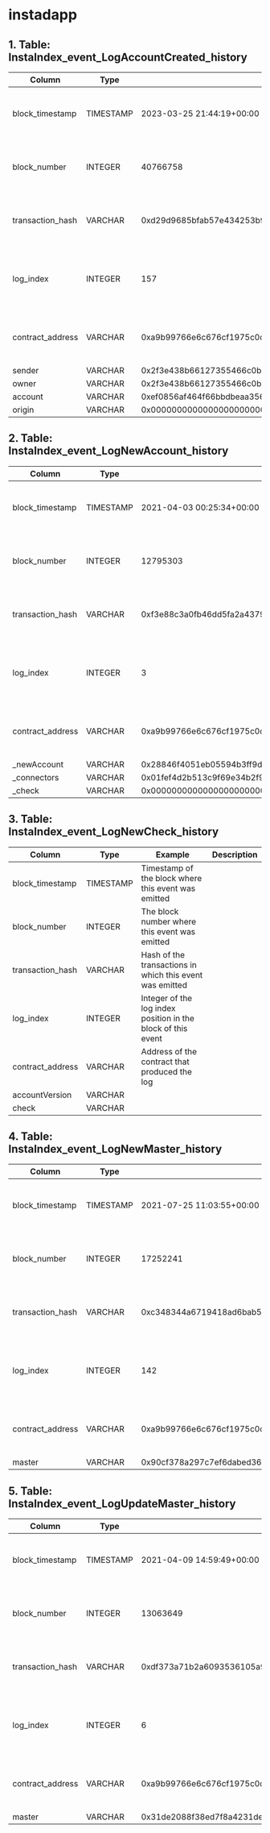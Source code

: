 # instadapp

## 1. Table: InstaIndex\_event\_LogAccountCreated\_history

| Column            | Type      | Example                                                            | Description                                                  |
| ----------------- | --------- | ------------------------------------------------------------------ | ------------------------------------------------------------ |
| block\_timestamp  | TIMESTAMP | 2023-03-25 21:44:19+00:00                                          | Timestamp of the block where this event was emitted          |
| block\_number     | INTEGER   | 40766758                                                           | The block number where this event was emitted                |
| transaction\_hash | VARCHAR   | 0xd29d9685bfab57e434253b9df887c8129341fce9ee1e47bcdf003836404ff82b | Hash of the transactions in which this event was emitted     |
| log\_index        | INTEGER   | 157                                                                | Integer of the log index position in the block of this event |
| contract\_address | VARCHAR   | 0xa9b99766e6c676cf1975c0d3166f96c0848ff5ad                         | Address of the contract that produced the log                |
| sender            | VARCHAR   | 0x2f3e438b66127355466c0b274c71d2425e81858e                         |                                                              |
| owner             | VARCHAR   | 0x2f3e438b66127355466c0b274c71d2425e81858e                         |                                                              |
| account           | VARCHAR   | 0xef0856af464f66bbdbeaa356f4e29ae58f431727                         |                                                              |
| origin            | VARCHAR   | 0x0000000000000000000000000000000000000000                         |                                                              |

## 2. Table: InstaIndex\_event\_LogNewAccount\_history

| Column            | Type      | Example                                                            | Description                                                  |
| ----------------- | --------- | ------------------------------------------------------------------ | ------------------------------------------------------------ |
| block\_timestamp  | TIMESTAMP | 2021-04-03 00:25:34+00:00                                          | Timestamp of the block where this event was emitted          |
| block\_number     | INTEGER   | 12795303                                                           | The block number where this event was emitted                |
| transaction\_hash | VARCHAR   | 0xf3e88c3a0fb46dd5fa2a437912d623edd18d5ff0a7fc4bf002cfdfaf01e2fb57 | Hash of the transactions in which this event was emitted     |
| log\_index        | INTEGER   | 3                                                                  | Integer of the log index position in the block of this event |
| contract\_address | VARCHAR   | 0xa9b99766e6c676cf1975c0d3166f96c0848ff5ad                         | Address of the contract that produced the log                |
| \_newAccount      | VARCHAR   | 0x28846f4051eb05594b3ff9de76b7b5bf00431155                         |                                                              |
| \_connectors      | VARCHAR   | 0x01fef4d2b513c9f69e34b2f93ef707fa9ff60109                         |                                                              |
| \_check           | VARCHAR   | 0x0000000000000000000000000000000000000000                         |                                                              |

## 3. Table: InstaIndex\_event\_LogNewCheck\_history

| Column            | Type      | Example                                                      | Description |
| ----------------- | --------- | ------------------------------------------------------------ | ----------- |
| block\_timestamp  | TIMESTAMP | Timestamp of the block where this event was emitted          |             |
| block\_number     | INTEGER   | The block number where this event was emitted                |             |
| transaction\_hash | VARCHAR   | Hash of the transactions in which this event was emitted     |             |
| log\_index        | INTEGER   | Integer of the log index position in the block of this event |             |
| contract\_address | VARCHAR   | Address of the contract that produced the log                |             |
| accountVersion    | VARCHAR   |                                                              |             |
| check             | VARCHAR   |                                                              |             |

## 4. Table: InstaIndex\_event\_LogNewMaster\_history

| Column            | Type      | Example                                                            | Description                                                  |
| ----------------- | --------- | ------------------------------------------------------------------ | ------------------------------------------------------------ |
| block\_timestamp  | TIMESTAMP | 2021-07-25 11:03:55+00:00                                          | Timestamp of the block where this event was emitted          |
| block\_number     | INTEGER   | 17252241                                                           | The block number where this event was emitted                |
| transaction\_hash | VARCHAR   | 0xc348344a6719418ad6bab5f5336bac5fe26da244115bfe53e570c3fe7da691c9 | Hash of the transactions in which this event was emitted     |
| log\_index        | INTEGER   | 142                                                                | Integer of the log index position in the block of this event |
| contract\_address | VARCHAR   | 0xa9b99766e6c676cf1975c0d3166f96c0848ff5ad                         | Address of the contract that produced the log                |
| master            | VARCHAR   | 0x90cf378a297c7ef6dabed36ea5e112c6646bb3a4                         |                                                              |

## 5. Table: InstaIndex\_event\_LogUpdateMaster\_history

| Column            | Type      | Example                                                            | Description                                                  |
| ----------------- | --------- | ------------------------------------------------------------------ | ------------------------------------------------------------ |
| block\_timestamp  | TIMESTAMP | 2021-04-09 14:59:49+00:00                                          | Timestamp of the block where this event was emitted          |
| block\_number     | INTEGER   | 13063649                                                           | The block number where this event was emitted                |
| transaction\_hash | VARCHAR   | 0xdf373a71b2a6093536105a9d451024f856d9bb0be077bd4da8f9df9c772fe202 | Hash of the transactions in which this event was emitted     |
| log\_index        | INTEGER   | 6                                                                  | Integer of the log index position in the block of this event |
| contract\_address | VARCHAR   | 0xa9b99766e6c676cf1975c0d3166f96c0848ff5ad                         | Address of the contract that produced the log                |
| master            | VARCHAR   | 0x31de2088f38ed7f8a4231de03973814eda1f8773                         |                                                              |

